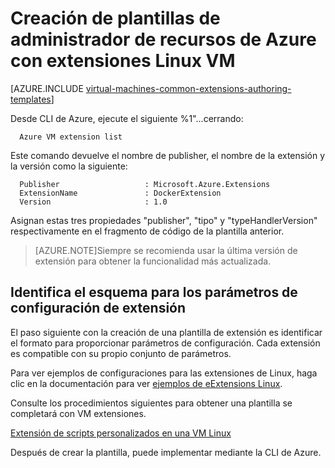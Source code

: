 <properties
   pageTitle="Creación de plantillas con las extensiones de Linux VM | Microsoft Azure"
   description="Obtenga más información sobre la creación de plantillas de administrador de recursos de Azure con extensiones para máquinas virtuales de Linux"
   services="virtual-machines-linux"
   documentationCenter=""
   authors="kundanap"
   manager="timlt"
   editor=""
   tags="azure-resource-manager"/>

<tags
   ms.service="virtual-machines-linux"
   ms.devlang="na"
   ms.topic="article"
   ms.tgt_pltfrm="vm-linux"
   ms.workload="infrastructure-services"
   ms.date="03/29/2016"
   ms.author="kundanap"/>

# <a name="authoring-azure-resource-manager-templates-with-linux-vm-extensions"></a>Creación de plantillas de administrador de recursos de Azure con extensiones Linux VM

[AZURE.INCLUDE [virtual-machines-common-extensions-authoring-templates](../../includes/virtual-machines-common-extensions-authoring-templates.md)]

Desde CLI de Azure, ejecute el siguiente %1"...cerrando:

      Azure VM extension list

Este comando devuelve el nombre de publisher, el nombre de la extensión y la versión como la siguiente:

      Publisher                   : Microsoft.Azure.Extensions  
      ExtensionName               : DockerExtension
      Version                     : 1.0

Asignan estas tres propiedades "publisher", "tipo" y "typeHandlerVersion" respectivamente en el fragmento de código de la plantilla anterior.

>[AZURE.NOTE]Siempre se recomienda usar la última versión de extensión para obtener la funcionalidad más actualizada.

## <a name="identifying-the-schema-for-the-extension-configuration-parameters"></a>Identifica el esquema para los parámetros de configuración de extensión

El paso siguiente con la creación de una plantilla de extensión es identificar el formato para proporcionar parámetros de configuración. Cada extensión es compatible con su propio conjunto de parámetros.

Para ver ejemplos de configuraciones para las extensiones de Linux, haga clic en la documentación para ver [ejemplos de eExtensions Linux](virtual-machines-linux-extensions-configuration-samples.md).

Consulte los procedimientos siguientes para obtener una plantilla se completará con VM extensiones.

[Extensión de scripts personalizados en una VM Linux](https://github.com/Azure/azure-quickstart-templates/blob/b1908e74259da56a92800cace97350af1f1fc32b/mongodb-on-ubuntu/azuredeploy.json/)

Después de crear la plantilla, puede implementar mediante la CLI de Azure.

